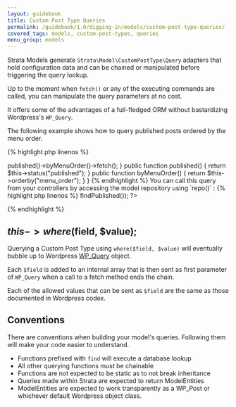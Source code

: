 ```yaml
---
layout: guidebook
title: Custom Post Type Queries
permalink: /guidebook/1.0/digging-in/models/custom-post-type-queries/
covered_tags: models, custom-post-types, queries
menu_group: models
---
```


Strata Models generate `Strata\Model\CustomPostType\Query` adapters that hold configuration data and can be chained or manipulated before triggering the query lookup.

Up to the moment when `fetch()` or any of the executing commands are called, you can manipulate the query parameters at no cost.

It offers some of the advantages of a full-fledged ORM without bastardizing Wordpress's `WP_Query`.

The following example shows how to query published posts ordered by the menu order.

{% highlight php linenos %}
<?php
namespace App;

class Artist extends AppCustomPostType {

    public function findPublished()
    {
        return $this->published()->byMenuOrder()->fetch();
    }

    public function published()
    {
        return $this->status("published");
    }

    public function byMenuOrder()
    {
        return $this->orderby("menu_order");
    }
}

{% endhighlight %}

You can call this query from your controllers by accessing the model repository using `repo()` :

{% highlight php linenos %}
<?php
    debug(Artist::repo()->findPublished());
?>
{% endhighlight %}

## $this->where($field, $value);

Querying a Custom Post Type using `where($field, $value)` will eventually bubble up to Wordpress [WP_Query](https://developer.wordpress.org/reference/classes/wp_query/) object.

Each `$field` is added to an internal array that is then sent as first parameter of `WP_Query` when a call to a fetch method ends the chain.

Each of the allowed values that can be sent as `$field` are the same as those documented in Wordpress codex.

## Conventions

There are conventions when building your model's queries. Following them will make your code easier to understand.

* Functions prefixed with `find` will execute a database lookup
* All other querying functions must be chainable
* Functions are not expected to be static as to not break inheritance
* Queries made within Strata are expected to return ModelEntities
* ModelEntities are expected to work transparently as a WP_Post or whichever default Wordpress object class.
